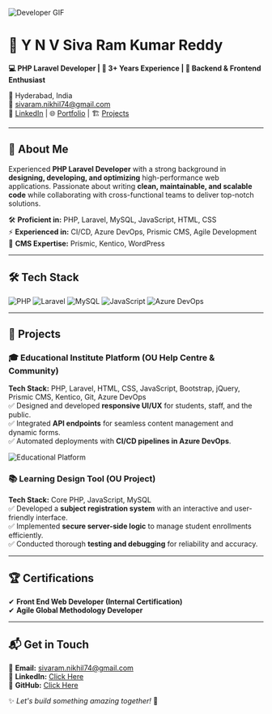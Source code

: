 ![Developer GIF](https://media.giphy.com/media/qgQUggAC3Pfv687qPC/giphy.gif)

# 🚀 Y N V Siva Ram Kumar Reddy

**💻 PHP Laravel Developer | 🎯 3+ Years Experience | 🔧 Backend & Frontend Enthusiast**

📍 Hyderabad, India  
📧 [sivaram.nikhil74@gmail.com](mailto:sivaram.nikhil74@gmail.com)  
🔗 [LinkedIn](#) | 🌐 [Portfolio](#) | 🏗 [Projects](#)  

---

## 📌 About Me

Experienced **PHP Laravel Developer** with a strong background in **designing, developing, and optimizing** high-performance web applications. Passionate about writing **clean, maintainable, and scalable code** while collaborating with cross-functional teams to deliver top-notch solutions. 

🛠️ **Proficient in:** PHP, Laravel, MySQL, JavaScript, HTML, CSS  
⚡ **Experienced in:** CI/CD, Azure DevOps, Prismic CMS, Agile Development  
📝 **CMS Expertise:** Prismic, Kentico, WordPress  

---

## 🛠 Tech Stack

![PHP](https://img.shields.io/badge/PHP-777BB4?style=for-the-badge&logo=php&logoColor=white)
![Laravel](https://img.shields.io/badge/Laravel-FF2D20?style=for-the-badge&logo=laravel&logoColor=white)
![MySQL](https://img.shields.io/badge/MySQL-4479A1?style=for-the-badge&logo=mysql&logoColor=white)
![JavaScript](https://img.shields.io/badge/JavaScript-F7DF1E?style=for-the-badge&logo=javascript&logoColor=black)
![Azure DevOps](https://img.shields.io/badge/Azure_DevOps-0078D7?style=for-the-badge&logo=azure-devops&logoColor=white)

---

## 🚀 Projects

### 🎓 Educational Institute Platform (OU Help Centre & Community)
**Tech Stack:** PHP, Laravel, HTML, CSS, JavaScript, Bootstrap, jQuery, Prismic CMS, Kentico, Git, Azure DevOps  
✅ Designed and developed **responsive UI/UX** for students, staff, and the public.  
✅ Integrated **API endpoints** for seamless content management and dynamic forms.  
✅ Automated deployments with **CI/CD pipelines in Azure DevOps**.  

![Educational Platform](https://media.giphy.com/media/dWesBcTLavkZuG35MI/giphy.gif)

### 📚 Learning Design Tool (OU Project)
**Tech Stack:** Core PHP, JavaScript, MySQL  
✅ Developed a **subject registration system** with an interactive and user-friendly interface.  
✅ Implemented **secure server-side logic** to manage student enrollments efficiently.  
✅ Conducted thorough **testing and debugging** for reliability and accuracy.  

---

## 🏆 Certifications

✔ **Front End Web Developer (Internal Certification)**  
✔ **Agile Global Methodology Developer**  

---

## 📬 Get in Touch

🔹 **Email:** [sivaram.nikhil74@gmail.com](mailto:sivaram.nikhil74@gmail.com)  
🔹 **LinkedIn:** [Click Here](#)  
🔹 **GitHub:** [Click Here](#)  

✨ _Let's build something amazing together!_ 🚀

